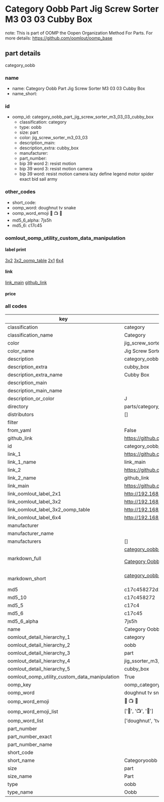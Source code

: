 # Category Oobb Part Jig Screw Sorter M3 03 03 Cubby Box  

note: This is part of OOMP the Oopen Organization Method For Parts. For more details: https://github.com/oomlout/oomp_base

##  part details



category_oobb

### name
* name: Category Oobb Part Jig Screw Sorter M3 03 03 Cubby Box
* name_short: 
### id
* oomp_id: category_oobb_part_jig_screw_sorter_m3_03_03_cubby_box
  * classification: category
  * type: oobb
  * size: part
  * color: jig_screw_sorter_m3_03_03
  * description_main: 
  * description_extra: cubby_box
  * manufacturer: 
  * part_number: 
  * bip 39 word 2: resist motion
  * bip 39 word 3: resist motion camera
  * bip 39 word: resist motion camera lazy define legend motor spider exact bid sail army

### other_codes
* short_code: 
* oomp_word: doughnut tv snake
* oomp_word_emoji :doughnut: :tv: :snake:
* md5_6_alpha: 7js5h
* md5_6: c17c45






### oomlout_oomp_utility_custom_data_manipulation
#### label print
[3x2](http://192.168.1.245:1112/?label=oomp%207js5h)
[3x2_oomp_table](http://192.168.1.107:1112/?label=oomp%207js5h)
[2x1](http://192.168.1.242:1112/?label=oomp%207js5h)
[6x4](http://192.168.1.55:1112/?label=oomp%207js5h)    

#### link

[link_main](https://github.com/oomlout/oomlout_oomp_current_version_messy/tree/main/parts/category_oobb_part_jig_screw_sorter_m3_03_03_cubby_box) [github_link](https://github.com/oomlout/oomlout_oomp_part_src/tree/main/parts/category_oobb_part_jig_screw_sorter_m3_03_03_cubby_box)                             

#### price







### all codes 
| key | value |  
| --- | --- |  
| classification | category |  
| classification_name | Category |  
| color | jig_screw_sorter_m3_03_03 |  
| color_name | Jig Screw Sorter M3 03 03 |  
| description | category_oobb |  
| description_extra | cubby_box |  
| description_extra_name | Cubby Box |  
| description_main |  |  
| description_main_name |  |  
| description_or_color | J  |  
| directory | parts/category_oobb_part_jig_screw_sorter_m3_03_03_cubby_box |  
| distributors | [] |  
| filter |  |  
| from_yaml | False |  
| github_link | https://github.com/oomlout/oomlout_oomp_part_src/tree/main/parts/category_oobb_part_jig_screw_sorter_m3_03_03_cubby_box |  
| id | category_oobb_part_jig_screw_sorter_m3_03_03_cubby_box |  
| link_1 | https://github.com/oomlout/oomlout_oomp_current_version_messy/tree/main/parts/category_oobb_part_jig_screw_sorter_m3_03_03_cubby_box |  
| link_1_name | link_main |  
| link_2 | https://github.com/oomlout/oomlout_oomp_part_src/tree/main/parts/category_oobb_part_jig_screw_sorter_m3_03_03_cubby_box |  
| link_2_name | github_link |  
| link_main | https://github.com/oomlout/oomlout_oomp_current_version_messy/tree/main/parts/category_oobb_part_jig_screw_sorter_m3_03_03_cubby_box |  
| link_oomlout_label_2x1 | http://192.168.1.242:1112/?label=oomp%207js5h |  
| link_oomlout_label_3x2 | http://192.168.1.245:1112/?label=oomp%207js5h |  
| link_oomlout_label_3x2_oomp_table | http://192.168.1.107:1112/?label=oomp%207js5h |  
| link_oomlout_label_6x4 | http://192.168.1.55:1112/?label=oomp%207js5h |  
| manufacturer |  |  
| manufacturer_name |  |  
| manufacturers | [] |  
| markdown_full | [category_oobb_part_jig_screw_sorter_m3_03_03_cubby_box](https://github.com/oomlout/oomlout_oomp_current_version_messy/tree/main/parts/category_oobb_part_jig_screw_sorter_m3_03_03_cubby_box)<br>[](https://github.com/oomlout/oomlout_oomp_current_version_messy/tree/main/parts/category_oobb_part_jig_screw_sorter_m3_03_03_cubby_box)<br>[Category Oobb Part Jig Screw Sorter M3 03 03 Cubby Box](https://github.com/oomlout/oomlout_oomp_current_version_messy/tree/main/parts/category_oobb_part_jig_screw_sorter_m3_03_03_cubby_box)<br><br> |  
| markdown_short | [category_oobb_part_jig_screw_sorter_m3_03_03_cubby_box](https://github.com/oomlout/oomlout_oomp_current_version_messy/tree/main/parts/category_oobb_part_jig_screw_sorter_m3_03_03_cubby_box)<br><br> |  
| md5 | c17c458272d1b20dfe1cc7e6416415bb |  
| md5_10 | c17c458272 |  
| md5_5 | c17c4 |  
| md5_6 | c17c45 |  
| md5_6_alpha | 7js5h |  
| name | Category Oobb Part Jig Screw Sorter M3 03 03 Cubby Box |  
| oomlout_detail_hierarchy_1 | category |  
| oomlout_detail_hierarchy_2 | oobb |  
| oomlout_detail_hierarchy_3 | part |  
| oomlout_detail_hierarchy_4 | jig_ssorter_m3_03_03 |  
| oomlout_detail_hierarchy_5 | cubby_box |  
| oomlout_oomp_utility_custom_data_manipulation | True |  
| oomp_key | oomp_category_oobb_part_jig_screw_sorter_m3_03_03_cubby_box |  
| oomp_word | doughnut tv snake |  
| oomp_word_emoji | :doughnut: :tv: :snake: |  
| oomp_word_emoji_list | [':doughnut:', ':tv:', ':snake:'] |  
| oomp_word_list | ['doughnut', 'tv', 'snake'] |  
| part_number |  |  
| part_number_exact |  |  
| part_number_name |  |  
| short_code |  |  
| short_name | Categoryoobb |  
| size | part |  
| size_name | Part |  
| type | oobb |  
| type_name | Oobb |  
